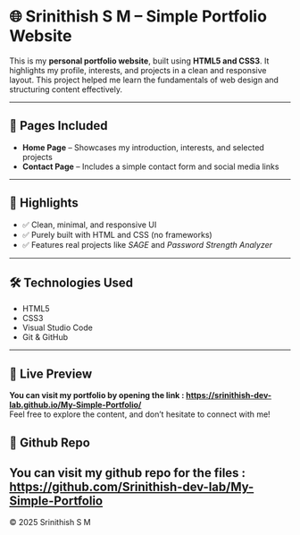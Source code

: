 # 🌐 Srinithish S M – Simple Portfolio Website

This is my **personal portfolio website**, built using **HTML5 and CSS3**. It highlights my profile, interests, and projects in a clean and responsive layout. This project helped me learn the fundamentals of web design and structuring content effectively.

---

## 📄 Pages Included

- **Home Page** – Showcases my introduction, interests, and selected projects  
- **Contact Page** – Includes a simple contact form and social media links  

---

## 🚀 Highlights

- ✅ Clean, minimal, and responsive UI  
- ✅ Purely built with HTML and CSS (no frameworks)  
- ✅ Features real projects like *SAGE* and *Password Strength Analyzer*

---

## 🛠️ Technologies Used

- HTML5  
- CSS3  
- Visual Studio Code  
- Git & GitHub  

---

## 🔗 Live Preview

**You can visit my portfolio by opening the link : https://srinithish-dev-lab.github.io/My-Simple-Portfolio/**  
Feel free to explore the content, and don’t hesitate to connect with me!

## 🔗 Github Repo

**You can visit my github repo for the files : https://github.com/Srinithish-dev-lab/My-Simple-Portfolio**
---

© 2025 Srinithish S M
